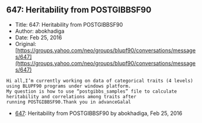 ## 647: Heritability from POSTGIBBSF90

- Title: 647: Heritability from POSTGIBBSF90
- Author: abokhadiga
- Date: Feb 25, 2016
- Original: [https://groups.yahoo.com/neo/groups/blupf90/conversations/messages/647](https://groups.yahoo.com/neo/groups/blupf90/conversations/messages/647)

```
Hi all,I’m currently working on data of categorical traits (4 levels) using BLUPF90 programs under windows platform.
My question is how to use “postgibbs_samples” file to calculate heritability and correlations among traits after
running POSTGIBBSF90.Thank you in advanceGalal
```

- [647](0647.md): Heritability from POSTGIBBSF90 by abokhadiga, Feb 25, 2016
